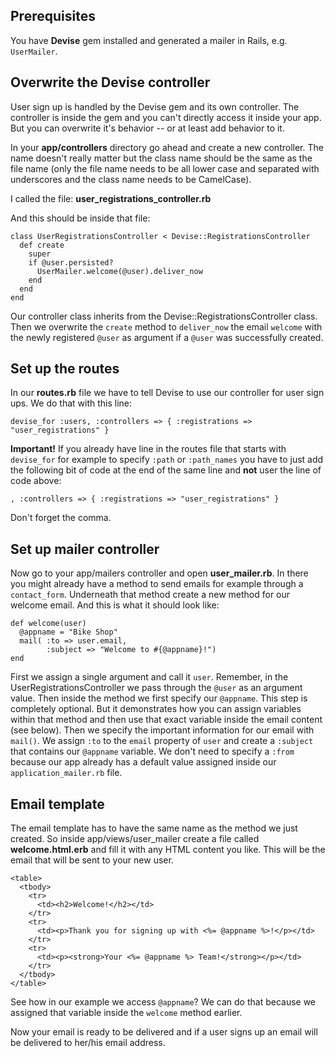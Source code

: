 ## Prerequisites

You have **Devise** gem installed and generated a mailer in Rails, e.g. `UserMailer`.

## Overwrite the Devise controller

User sign up is handled by the Devise gem and its own controller. The controller is inside the gem and you can't directly access it inside your app. But you can overwrite it's behavior -- or at least add behavior to it.

In your **app/controllers** directory go ahead and create a new controller. The name doesn't really matter but the class name should be the same as the file name (only the file name needs to be all lower case and separated with underscores and the class name needs to be CamelCase).

I called the file: **user_registrations_controller.rb**

And this should be inside that file:

```
class UserRegistrationsController < Devise::RegistrationsController
  def create
    super
    if @user.persisted?
      UserMailer.welcome(@user).deliver_now
    end
  end
end
```

Our controller class inherits from the Devise::RegistrationsController class. Then we overwrite the `create` method to `deliver_now` the email `welcome` with the newly registered `@user` as argument if a `@user` was successfully created.

## Set up the routes

In our **routes.rb** file we have to tell Devise to use our controller for user sign ups. We do that with this line:

```
devise_for :users, :controllers => { :registrations => "user_registrations" }
```

**Important!** If you already have line in the routes file that starts with `devise_for` for example to specify `:path` or `:path_names` you have to just add the following bit of code at the end of the same line and **not** user the line of code above:

```
, :controllers => { :registrations => "user_registrations" }
```

Don't forget the comma.

## Set up mailer controller

Now go to your app/mailers controller and open **user_mailer.rb**. In there you might already have a method to send emails for example through a `contact_form`. Underneath that method create a new method for our welcome email. And this is what it should look like:

```
def welcome(user)
  @appname = "Bike Shop"
  mail( :to => user.email,
        :subject => "Welcome to #{@appname}!")
end
```

First we assign a single argument and call it `user`. Remember, in the UserRegistrationsController we pass through the `@user` as an argument value.
Then inside the method we first specify our `@appname`. This step is completely optional. But it demonstrates how you can assign variables within that method and then use that exact variable inside the email content (see below).
Then we specify the important information for our email with `mail()`. We assign `:to` to the `email` property of `user` and create a `:subject` that contains our `@appname` variable. We don't need to specify a `:from` because our app already has a default value assigned inside our `application_mailer.rb` file.

## Email template

The email template has to have the same name as the method we just created. So inside app/views/user_mailer create a file called **welcome.html.erb** and fill it with any HTML content you like. This will be the email that will be sent to your new user.

```
<table>
  <tbody>
    <tr>
      <td><h2>Welcome!</h2></td>
    </tr>
    <tr>
      <td><p>Thank you for signing up with <%= @appname %>!</p></td>
    </tr>
    <tr>
      <td><p><strong>Your <%= @appname %> Team!</strong></p></td>
    </tr>
  </tbody>
</table>
```

See how in our example we access `@appname`? We can do that because we assigned that variable inside the `welcome` method earlier.

Now your email is ready to be delivered and if a user signs up an email will be delivered to her/his email address. 
